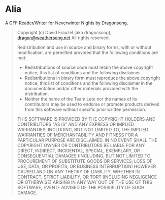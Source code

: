 # Alia
A GFF Reader/Writer for Neverwinter Nights by Dragonsong.

>
> Copyright (c) David Frauzel (aka dragonsong), dragon@weathersong.net
> All rights reserved.
>
>Redistribution and use in source and binary forms, with or without modification, are permitted provided that the following conditions are met:
>
>- Redistributions of source code must retain the above copyright notice, this list of conditions and the following disclaimer.
>- Redistributions in binary form must reproduce the above copyright notice, this list of conditions and the following disclaimer in the documentation and/or other materials provided with the distribution.
>- Neither the name of the Team Leto nor the names of its contributors may be used to endorse or promote products derived from this software without specific prior written permission.
>
>THIS SOFTWARE IS PROVIDED BY THE COPYRIGHT HOLDERS AND CONTRIBUTORS "AS IS" AND ANY EXPRESS OR IMPLIED WARRANTIES, INCLUDING, BUT NOT LIMITED TO, THE IMPLIED WARRANTIES OF MERCHANTABILITY AND FITNESS FOR A PARTICULAR PURPOSE ARE DISCLAIMED. IN NO EVENT SHALL THE COPYRIGHT OWNER OR CONTRIBUTORS BE LIABLE FOR ANY DIRECT, INDIRECT, INCIDENTAL, SPECIAL, EXEMPLARY, OR CONSEQUENTIAL DAMAGES (INCLUDING, BUT NOT LIMITED TO, PROCUREMENT OF SUBSTITUTE GOODS OR SERVICES; LOSS OF USE, DATA, OR PROFITS; OR BUSINESS INTERRUPTION) HOWEVER CAUSED AND ON ANY THEORY OF LIABILITY, WHETHER IN CONTRACT, STRICT LIABILITY, OR TORT (INCLUDING NEGLIGENCE OR OTHERWISE) ARISING IN ANY WAY OUT OF THE USE OF THIS SOFTWARE, EVEN IF ADVISED OF THE POSSIBILITY OF SUCH DAMAGE.
>

